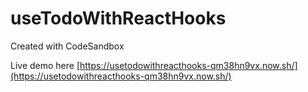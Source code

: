 # useTodoWithReactHooks
Created with CodeSandbox

Live demo here [https://usetodowithreacthooks-qm38hn9vx.now.sh/](https://usetodowithreacthooks-qm38hn9vx.now.sh/)

